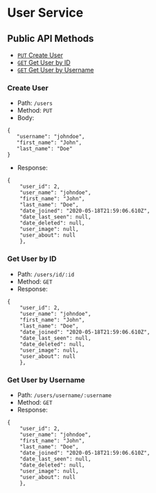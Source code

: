 # User Service

## Public API Methods

- [`PUT` Create User](#create-user)
- [`GET` Get User by ID](#get-user-by-id)
- [`GET` Get User by Username](#get-user-by-id)

### Create User
- Path: `/users`
- Method: `PUT`
- Body: 
```
{
   "username": "johndoe",
   "first_name": "John",
   "last_name": "Doe"
}
```
- Response:
```
{
    "user_id": 2,
    "user_name": "johndoe",
    "first_name": "John",
    "last_name": "Doe",
    "date_joined": "2020-05-18T21:59:06.610Z",
    "date_last_seen": null,
    "date_deleted": null,
    "user_image": null,
    "user_about": null
    },
```

### Get User by ID
- Path: `/users/id/:id`
- Method: `GET`
- Response:
```
{
    "user_id": 2,
    "user_name": "johndoe",
    "first_name": "John",
    "last_name": "Doe",
    "date_joined": "2020-05-18T21:59:06.610Z",
    "date_last_seen": null,
    "date_deleted": null,
    "user_image": null,
    "user_about": null
    },
```

### Get User by Username
- Path: `/users/username/:username`
- Method: `GET`
- Response:
```
{
    "user_id": 2,
    "user_name": "johndoe",
    "first_name": "John",
    "last_name": "Doe",
    "date_joined": "2020-05-18T21:59:06.610Z",
    "date_last_seen": null,
    "date_deleted": null,
    "user_image": null,
    "user_about": null
    },
```